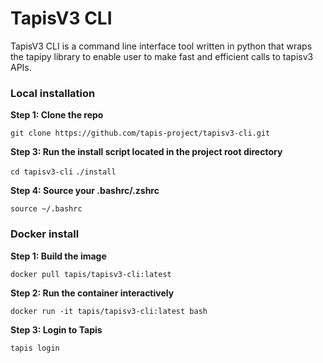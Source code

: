 # TapisV3 CLI

TapisV3 CLI is a command line interface tool written in python that wraps the tapipy library to enable user to make fast and efficient calls to tapisv3 APIs.

### Local installation
**Step 1: Clone the repo**

`git clone https://github.com/tapis-project/tapisv3-cli.git`

**Step 3: Run the install script located in the project root directory**

`cd tapisv3-cli`
`./install`

**Step 4: Source your .bashrc/.zshrc**

`source ~/.bashrc`

### Docker install

**Step 1: Build the image**

`docker pull tapis/tapisv3-cli:latest`

**Step 2: Run the container interactively**

`docker run -it tapis/tapisv3-cli:latest bash`

**Step 3: Login to Tapis**

`tapis login`

